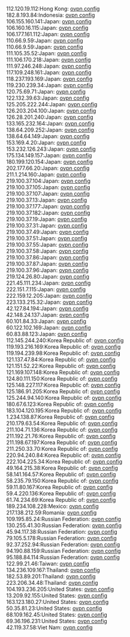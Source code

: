 112.120.19.112:Hong Kong: [ovpn config](vpn/112_120_19_112.ovpn)  
182.8.193.84:Indonesia: [ovpn config](vpn/182_8_193_84.ovpn)  
106.155.160.141:Japan: [ovpn config](vpn/106_155_160_141.ovpn)  
106.160.16.115:Japan: [ovpn config](vpn/106_160_16_115.ovpn)  
106.177.161.112:Japan: [ovpn config](vpn/106_177_161_112.ovpn)  
110.66.9.59:Japan: [ovpn config](vpn/110_66_9_59.ovpn)  
110.66.9.59:Japan: [ovpn config](vpn/110_66_9_59.ovpn)  
111.105.35.52:Japan: [ovpn config](vpn/111_105_35_52.ovpn)  
111.106.170.218:Japan: [ovpn config](vpn/111_106_170_218.ovpn)  
111.97.246.248:Japan: [ovpn config](vpn/111_97_246_248.ovpn)  
117.109.248.161:Japan: [ovpn config](vpn/117_109_248_161.ovpn)  
118.237.193.169:Japan: [ovpn config](vpn/118_237_193_169.ovpn)  
119.230.239.34:Japan: [ovpn config](vpn/119_230_239_34.ovpn)  
120.75.69.71:Japan: [ovpn config](vpn/120_75_69_71.ovpn)  
122.132.39.63:Japan: [ovpn config](vpn/122_132_39_63.ovpn)  
125.205.222.244:Japan: [ovpn config](vpn/125_205_222_244.ovpn)  
126.203.204.100:Japan: [ovpn config](vpn/126_203_204_100.ovpn)  
126.28.201.240:Japan: [ovpn config](vpn/126_28_201_240.ovpn)  
133.165.232.164:Japan: [ovpn config](vpn/133_165_232_164.ovpn)  
138.64.209.252:Japan: [ovpn config](vpn/138_64_209_252.ovpn)  
138.64.64.149:Japan: [ovpn config](vpn/138_64_64_149.ovpn)  
153.169.4.20:Japan: [ovpn config](vpn/153_169_4_20.ovpn)  
153.232.126.243:Japan: [ovpn config](vpn/153_232_126_243.ovpn)  
175.134.149.157:Japan: [ovpn config](vpn/175_134_149_157.ovpn)  
180.199.120.154:Japan: [ovpn config](vpn/180_199_120_154.ovpn)  
202.177.66.20:Japan: [ovpn config](vpn/202_177_66_20.ovpn)  
211.1.214.160:Japan: [ovpn config](vpn/211_1_214_160.ovpn)  
219.100.37.104:Japan: [ovpn config](vpn/219_100_37_104.ovpn)  
219.100.37.105:Japan: [ovpn config](vpn/219_100_37_105.ovpn)  
219.100.37.107:Japan: [ovpn config](vpn/219_100_37_107.ovpn)  
219.100.37.13:Japan: [ovpn config](vpn/219_100_37_13.ovpn)  
219.100.37.177:Japan: [ovpn config](vpn/219_100_37_177.ovpn)  
219.100.37.182:Japan: [ovpn config](vpn/219_100_37_182.ovpn)  
219.100.37.19:Japan: [ovpn config](vpn/219_100_37_19.ovpn)  
219.100.37.31:Japan: [ovpn config](vpn/219_100_37_31.ovpn)  
219.100.37.49:Japan: [ovpn config](vpn/219_100_37_49.ovpn)  
219.100.37.51:Japan: [ovpn config](vpn/219_100_37_51.ovpn)  
219.100.37.55:Japan: [ovpn config](vpn/219_100_37_55.ovpn)  
219.100.37.58:Japan: [ovpn config](vpn/219_100_37_58.ovpn)  
219.100.37.86:Japan: [ovpn config](vpn/219_100_37_86.ovpn)  
219.100.37.87:Japan: [ovpn config](vpn/219_100_37_87.ovpn)  
219.100.37.96:Japan: [ovpn config](vpn/219_100_37_96.ovpn)  
219.124.26.80:Japan: [ovpn config](vpn/219_124_26_80.ovpn)  
221.45.111.234:Japan: [ovpn config](vpn/221_45_111_234.ovpn)  
222.151.7.115:Japan: [ovpn config](vpn/222_151_7_115.ovpn)  
222.159.12.205:Japan: [ovpn config](vpn/222_159_12_205.ovpn)  
223.133.215.32:Japan: [ovpn config](vpn/223_133_215_32.ovpn)  
42.127.84.194:Japan: [ovpn config](vpn/42_127_84_194.ovpn)  
42.148.24.137:Japan: [ovpn config](vpn/42_148_24_137.ovpn)  
60.101.84.33:Japan: [ovpn config](vpn/60_101_84_33.ovpn)  
60.122.102.169:Japan: [ovpn config](vpn/60_122_102_169.ovpn)  
60.83.88.123:Japan: [ovpn config](vpn/60_83_88_123.ovpn)  
112.145.244.240:Korea Republic of: [ovpn config](vpn/112_145_244_240.ovpn)  
119.193.216.169:Korea Republic of: [ovpn config](vpn/119_193_216_169.ovpn)  
119.194.239.98:Korea Republic of: [ovpn config](vpn/119_194_239_98.ovpn)  
121.137.47.84:Korea Republic of: [ovpn config](vpn/121_137_47_84.ovpn)  
121.151.52.22:Korea Republic of: [ovpn config](vpn/121_151_52_22.ovpn)  
121.169.107.148:Korea Republic of: [ovpn config](vpn/121_169_107_148.ovpn)  
124.80.111.150:Korea Republic of: [ovpn config](vpn/124_80_111_150.ovpn)  
125.148.227.117:Korea Republic of: [ovpn config](vpn/125_148_227_117.ovpn)  
125.186.91.205:Korea Republic of: [ovpn config](vpn/125_186_91_205.ovpn)  
125.244.94.140:Korea Republic of: [ovpn config](vpn/125_244_94_140.ovpn)  
180.67.6.123:Korea Republic of: [ovpn config](vpn/180_67_6_123.ovpn)  
183.104.120.195:Korea Republic of: [ovpn config](vpn/183_104_120_195.ovpn)  
1.234.138.87:Korea Republic of: [ovpn config](vpn/1_234_138_87.ovpn)  
210.179.63.54:Korea Republic of: [ovpn config](vpn/210_179_63_54.ovpn)  
211.104.71.136:Korea Republic of: [ovpn config](vpn/211_104_71_136.ovpn)  
211.192.21.76:Korea Republic of: [ovpn config](vpn/211_192_21_76.ovpn)  
211.198.67.197:Korea Republic of: [ovpn config](vpn/211_198_67_197.ovpn)  
211.250.33.70:Korea Republic of: [ovpn config](vpn/211_250_33_70.ovpn)  
220.94.240.84:Korea Republic of: [ovpn config](vpn/220_94_240_84.ovpn)  
222.104.225.34:Korea Republic of: [ovpn config](vpn/222_104_225_34.ovpn)  
49.164.215.38:Korea Republic of: [ovpn config](vpn/49_164_215_38.ovpn)  
58.141.164.57:Korea Republic of: [ovpn config](vpn/58_141_164_57.ovpn)  
58.235.79.150:Korea Republic of: [ovpn config](vpn/58_235_79_150.ovpn)  
59.11.80.167:Korea Republic of: [ovpn config](vpn/59_11_80_167.ovpn)  
59.4.220.136:Korea Republic of: [ovpn config](vpn/59_4_220_136.ovpn)  
61.74.234.69:Korea Republic of: [ovpn config](vpn/61_74_234_69.ovpn)  
189.234.108.228:Mexico: [ovpn config](vpn/189_234_108_228.ovpn)  
217.138.212.59:Romania: [ovpn config](vpn/217_138_212_59.ovpn)  
109.195.85.24:Russian Federation: [ovpn config](vpn/109_195_85_24.ovpn)  
130.255.41.30:Russian Federation: [ovpn config](vpn/130_255_41_30.ovpn)  
45.94.117.38:Russian Federation: [ovpn config](vpn/45_94_117_38.ovpn)  
79.105.5.178:Russian Federation: [ovpn config](vpn/79_105_5_178.ovpn)  
92.37.252.94:Russian Federation: [ovpn config](vpn/92_37_252_94.ovpn)  
94.190.88.159:Russian Federation: [ovpn config](vpn/94_190_88_159.ovpn)  
95.188.84.114:Russian Federation: [ovpn config](vpn/95_188_84_114.ovpn)  
122.99.21.46:Taiwan: [ovpn config](vpn/122_99_21_46.ovpn)  
134.236.109.167:Thailand: [ovpn config](vpn/134_236_109_167.ovpn)  
182.53.89.201:Thailand: [ovpn config](vpn/182_53_89_201.ovpn)  
223.206.34.48:Thailand: [ovpn config](vpn/223_206_34_48.ovpn)  
104.193.236.205:United States: [ovpn config](vpn/104_193_236_205.ovpn)  
13.209.92.155:United States: [ovpn config](vpn/13_209_92_155.ovpn)  
163.123.180.27:United States: [ovpn config](vpn/163_123_180_27.ovpn)  
50.35.81.23:United States: [ovpn config](vpn/50_35_81_23.ovpn)  
68.109.162.45:United States: [ovpn config](vpn/68_109_162_45.ovpn)  
69.36.196.231:United States: [ovpn config](vpn/69_36_196_231.ovpn)  
42.119.37.58:Viet Nam: [ovpn config](vpn/42_119_37_58.ovpn)  
